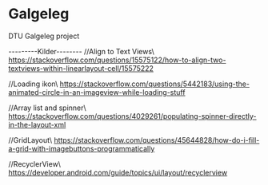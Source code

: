 # Galgeleg
DTU Galgeleg project

---------Kilder--------
//Align to Text Views\\
https://stackoverflow.com/questions/15575122/how-to-align-two-textviews-within-linearlayout-cell/15575222

//Loading ikon\\
https://stackoverflow.com/questions/5442183/using-the-animated-circle-in-an-imageview-while-loading-stuff

//Array list and spinner\\
https://stackoverflow.com/questions/4029261/populating-spinner-directly-in-the-layout-xml

//GridLayout\\
https://stackoverflow.com/questions/45644828/how-do-i-fill-a-grid-with-imagebuttons-programmatically

//RecyclerView\\
https://developer.android.com/guide/topics/ui/layout/recyclerview
